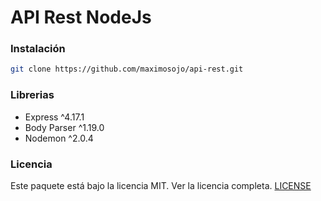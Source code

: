 API Rest NodeJs
===============

### Instalación

``` bash
git clone https://github.com/maximosojo/api-rest.git
```

### Librerias

- Express		^4.17.1
- Body Parser 	^1.19.0
- Nodemon		^2.0.4

### Licencia

Este paquete está bajo la licencia MIT. Ver la licencia completa. [LICENSE](LICENSE)